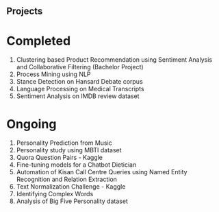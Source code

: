 ## Projects 

# Completed
1. Clustering based Product Recommendation using Sentiment Analysis and Collaborative Filtering (Bachelor Project)
2. Process Mining using NLP
3. Stance Detection on Hansard Debate corpus
4. Language Processing on Medical Transcripts
5. Sentiment Analysis on IMDB review dataset



# Ongoing
1. Personality Prediction from Music
2. Personality study using MBTI dataset
3. Quora Question Pairs - Kaggle
4. Fine-tuning models for a Chatbot Dietician
5. Automation of Kisan Call Centre Queries using Named Entity Recognition and Relation Extraction
6. Text Normalization Challenge - Kaggle
7. Identifying Complex Words
8. Analysis of Big Five Personality dataset
